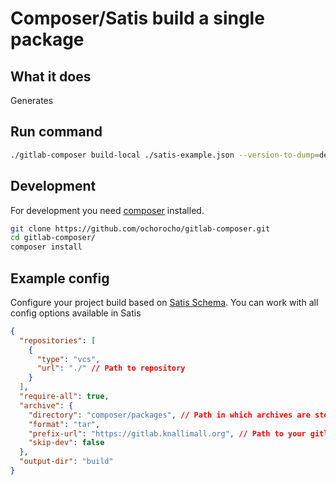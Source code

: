 # Composer/Satis build a single package

## What it does

Generates  

## Run command

```bash
./gitlab-composer build-local ./satis-example.json --version-to-dump=dev-develop

```

## Development

For development you need [composer](https://getcomposer.org/) installed.

```bash
git clone https://github.com/ochorocho/gitlab-composer.git
cd gitlab-composer/
composer install

```

## Example config

Configure your project build based on [Satis Schema](https://github.com/composer/satis/blob/master/res/satis-schema.json).
You can work with all config options available in Satis 

```json
{
  "repositories": [
    {
      "type": "vcs",
      "url": "./" // Path to repository
    }
  ],
  "require-all": true,
  "archive": {
    "directory": "composer/packages", // Path in which archives are stored
    "format": "tar",
    "prefix-url": "https://gitlab.knallimall.org", // Path to your gitlab instance
    "skip-dev": false
  },
  "output-dir": "build"
}
```